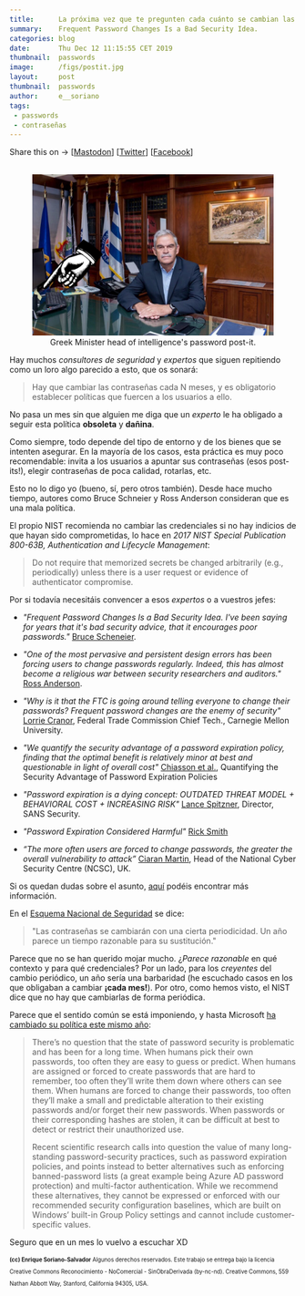 ```yaml
---
title:      La próxima vez que te pregunten cada cuánto se cambian las contraseñas...
summary:    Frequent Password Changes Is a Bad Security Idea.
categories: blog
date:       Thu Dec 12 11:15:55 CET 2019
thumbnail:  passwords
image:      /figs/postit.jpg
layout:     post
thumbnail:  passwords
author:     e__soriano
tags:
 - passwords
 - contraseñas
---
```


<div class="share-page">
    Share this on &rarr;
    [<a title="Share on Mastodon" href="https://tootpick.org/#text=Check%20out%20https://sysfatal.github.io{{  page.url }}%20by%20@esoriano@social.linux.pizza">Mastodon</a>]
    [<a href="https://twitter.com/intent/tweet?text={{ page.title }}&url={{ site.url }}{{ page.url }}&via=e__soriano&related=e__soriano" rel="nofollow" target="_blank" title="Share on Twitter">Twitter</a>]
    [<a href="https://facebook.com/sharer.php?u={{ site.url }}{{ page.url }}" rel="nofollow" target="_blank" title="Share on Facebook">Facebook</a>]
</div>
<br>

<center>
<figure class="image">
  <img src="figs/postit.jpg">
  <figcaption> Greek Minister head of intelligence's password post-it.</figcaption>
</figure>
</center>

Hay muchos _consultores de seguridad_ y _expertos_ que siguen repitiendo como
un loro algo parecido a esto, que os sonará:

>Hay que cambiar las contraseñas cada N meses, y es obligatorio
>establecer políticas que fuercen a los usuarios a ello.

No pasa un mes sin que alguien me diga que un _experto_ le ha obligado a seguir
esta política **obsoleta** y **dañina**.

Como siempre, todo depende del tipo de entorno y de los bienes que se intenten
asegurar. En la mayoría de los casos, esta práctica es muy poco recomendable:
invita a los usuarios a apuntar sus contraseñas (esos post-its!), elegir
contraseñas de poca calidad, rotarlas, etc.

Esto no lo digo yo (bueno, sí, pero otros también). Desde hace mucho tiempo,
autores como Bruce Schneier y Ross Anderson consideran que es una mala política.

El propio NIST recomienda no cambiar las credenciales si no hay indicios de que
hayan sido comprometidas, lo hace en
_2017 NIST Special Publication 800-63B, Authentication and Lifecycle Management_:

> Do not require that memorized secrets be changed arbitrarily (e.g., periodically)
> unless there is a user request or evidence of authenticator compromise.


Por si todavía necesitáis convencer a esos _expertos_ o a vuestros jefes:

* _"Frequent Password Changes Is a Bad Security Idea. I've been saying for
years that it's bad security advice, that it encourages poor passwords."_
[Bruce Scheneier](https://www.schneier.com/blog/archives/2016/08/frequent_passwo.html).

* _"One of the most pervasive and persistent design errors has been forcing users to change
passwords regularly. Indeed, this has almost become a religious war between security researchers and auditors."_
[Ross Anderson](https://www.cl.cam.ac.uk/~rja14/book.html).

* _"Why is it that the FTC is going around telling everyone to change their
passwords? Frequent password changes are the enemy of security"_
[Lorrie Cranor](https://www.ftc.gov/news-events/blogs/techftc/2016/03/time-rethink-mandatory-password-changes), Federal Trade Commission Chief Tech., Carnegie Mellon University.

* _"We quantify the security advantage of a password expiration policy, finding that the optimal benefit is relatively minor at best and questionable in light of overall cost"_
[Chiasson et al.](https://t.co/ek3UM6TWRp?amp=1), Quantifying the Security Advantage of Password Expiration Policies

* _"Password expiration is a dying concept: OUTDATED THREAT MODEL + BEHAVIORAL COST + INCREASING RISK"_
[Lance Spitzner](https://www.sans.org/security-awareness-training/blog/time-password-expiration-die), Director, SANS Security.

* _"Password Expiration Considered Harmful"_ [Rick Smith](https://cryptosmith.com/password-sanity/exp-harmful/)

* _“The more often users are forced to change passwords, the greater the overall vulnerability to attack”_
[Ciaran Martin](https://www.maytech.net/blog/why-regularly-changing-password-puts-you-at-risk-of-attack/), Head of the National Cyber Security Centre (NCSC), UK.

Si os quedan dudas sobre el asunto, [aquí](https://littlemaninmyhead.wordpress.com/2019/07/28/collection-of-references-on-why-password-policies-need-to-change/amp/)
podéis encontrar más información.

En el [Esquema Nacional de Seguridad](https://t.co/HkghesyoUj?amp=1) se dice:

>"Las contraseñas se cambiarán con una cierta periodicidad. Un año parece un tiempo razonable para su sustitución."

Parece que no se han querido mojar mucho. ¿_Parece razonable_ en qué contexto y para qué
credenciales?
Por un lado, para los _creyentes_  del cambio periódico, un año sería una
barbaridad (he escuchado casos en los que obligaban a cambiar **¡cada mes!**).
Por otro, como hemos visto, el NIST dice que no hay que cambiarlas de forma
periódica.

Parece que el sentido común se está imponiendo, y
hasta Microsoft [ha cambiado su política este mismo año](https://arstechnica.com/information-technology/2019/06/microsoft-says-mandatory-password-changing-is-ancient-and-obsolete/):

> There’s no question that the state of password security is problematic and has been for a long time. When humans pick their own passwords, too often they are easy to guess or predict. When humans are assigned or forced to create passwords that are hard to remember, too often they’ll write them down where others can see them. When humans are forced to change their passwords, too often they’ll make a small and predictable alteration to their existing passwords and/or forget their new passwords. When passwords or their corresponding hashes are stolen, it can be difficult at best to detect or restrict their unauthorized use.
>
> Recent scientific research calls into question the value of many long-standing password-security practices, such as password expiration policies, and points instead to better alternatives such as enforcing banned-password lists (a great example being Azure AD password protection) and multi-factor authentication. While we recommend these alternatives, they cannot be expressed or enforced with our recommended security configuration baselines, which are built on Windows’ built-in Group Policy settings and cannot include customer-specific values.

Seguro que en un mes lo vuelvo a escuchar XD

<sub><sup>
    <b>(cc) Enrique Soriano-Salvador</b>
    Algunos derechos reservados. Este trabajo se entrega bajo la licencia
    Creative Commons Reconocimiento - NoComercial - SinObraDerivada (by-nc-nd).
    Creative Commons, 559 Nathan Abbott Way, Stanford,
    California 94305, USA.
</sup></sub>
